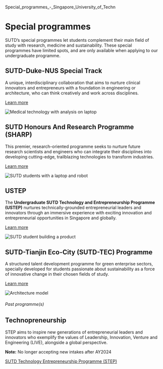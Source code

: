 Special_programmes_-_Singapore_University_of_Techn



Special programmes
==================

SUTD’s special programmes let students complement their main field of study with research, medicine and sustainability. These special programmes have limited spots, and are only available when applying to our undergraduate programme.

SUTD-Duke-NUS Special Track
---------------------------

A unique, interdisciplinary collaboration that aims to nurture clinical innovators and entrepreneurs with a foundation in engineering or architecture, who can think creatively and work across disciplines.

[Learn more](/education/undergraduate/special-programmes/sutd-duke-nus-special-track/overview/)

![Medical technology with analysis on laptop](https://www.sutd.edu.sg/wp-content/uploads/2024/12/SUTD-Duke-NUS-Special-Track.png)

SUTD Honours And Research Programme (SHARP)
-------------------------------------------

This premier, research-oriented programme seeks to nurture future research scientists and engineers who can integrate their disciplines into developing cutting-edge, trailblazing technologies to transform industries.

[Learn more](/education/undergraduate/special-programmes/sharp/overview)

![SUTD students with a laptop and robot](https://www.sutd.edu.sg/wp-content/uploads/2024/11/SUTD-Honours-And-Research-Programme-SHARP.png)

USTEP
-----

The **Undergraduate SUTD Technology and Entrepreneurship Programme (USTEP)** nurtures technically-grounded entrepreneurial leaders and innovators through an immersive experience with exciting innovation and entrepreneurial opportunities in Singapore and globally.

[Learn more](/education/undergraduate/special-programmes/ustep/)

![SUTD student building a product](https://www.sutd.edu.sg/wp-content/uploads/2024/11/SUTD-Technology-Entrepreneurship-Programme-STEP.png)

SUTD-Tianjin Eco-City (SUTD-TEC) Programme
------------------------------------------

A structured talent development programme for green enterprise sectors, specially developed for students passionate about sustainability as a force of innovative change in their chosen fields of study.

[Learn more](/education/undergraduate/special-programmes/sutd-tec/)

![Architecture model](https://www.sutd.edu.sg/wp-content/uploads/2024/11/SUTD-Tianjin-Eco-City-SUTD-TEC-Programme.png)

###### Past programme(s)

Technopreneurship
-----------------

STEP aims to inspire new generations of entrepreneurial leaders and innovators who exemplify the values of Leadership, Innovation, Venture and Engineering (LIVE), alongside a global perspective.
  
**Note:** No longer accepting new intakes after AY2024

[SUTD Technology Entrepreneurship Programme (STEP)](https://www.sutd.edu.sg/education/undergraduate/special-programmes/step/)

